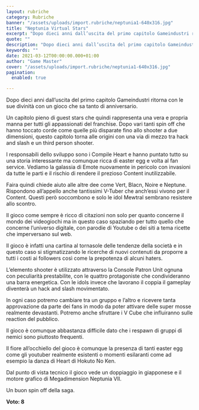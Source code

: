 ```yaml
---
layout: rubriche
category: Rubriche
banner: "/assets/uploads/import.rubriche/neptunia1-640x316.jpg"
title: "Neptunia Virtual Stars"
excerpt: "Dopo dieci anni dall’uscita del primo capitolo Gameindustri ritorna con le sue divinità con un gioco che sa tanto di anniversario. Un capitolo pieno di guest stars che quindi rappresenta una vera e propria manna per tutti gli appassionati del franchise. Dopo vari tanti spin off che hanno toccato corde come quelle più disparate fino [&hellip"
quote: ""
description: "Dopo dieci anni dall’uscita del primo capitolo Gameindustri ritorna con le sue divinità con un gioco che sa tanto di anniversario. Un capitolo pieno di guest stars che quindi rappresenta una vera e propria manna per tutti gli appassionati del franchise. Dopo vari tanti spin off che hanno toccato corde come quelle più disparate fino [&hellip"
keywords: ""
date: 2021-03-12T00:00:00.000+01:00
author: "Game Master"
cover: "/assets/uploads/import.rubriche/neptunia1-640x316.jpg"
pagination:
  enabled: true

---
```


Dopo dieci anni dall’uscita del primo capitolo Gameindustri ritorna con le sue divinità con un gioco che sa tanto di anniversario.

Un capitolo pieno di guest stars che quindi rappresenta una vera e propria manna per tutti gli appassionati del franchise. Dopo vari tanti spin off che hanno toccato corde come quelle più disparate fino allo shooter a due dimensioni, questo capitolo torna alle origini con una via di mezzo tra hack and slash e un third person shooter.

I responsabili dello sviluppo sono i Compile Heart e hanno puntato tutto su una storia interessante ma comunque ricca di easter egg e volta al fan service. Vediamo la galassia di Emote nuovamente in pericolo con invasioni da tutte le parti e il rischio di rendere il prezioso Content inutilizzabile.

Faira quindi chiede aiuto alle altre dee come Vert, Blacn, Noire e Neptune. Rispondono all’appello anche tantissimi V-Tuber che anch’essi vivono per il Content. Questi però soccombono e solo le idol Mewtral sembrano resistere allo scontro.

Il gioco come sempre è ricco di citazioni non solo per quanto concerne il mondo dei videogiochi ma in questo caso spaziando per tutto quello che concerne l’universo digitale, con parodie di Youtube o dei siti a tema ricette che imperversano sul web.

Il gioco è infatti una cartina al tornasole delle tendenze della società e in questo caso si stigmatizzando le ricerche di nuovi contenuti da proporre a tutti i costi ai followers così come la prepotenza di alcuni haters.

L’elemento shooter è utilizzato attraverso la Console Patron Unit ognuna con peculiarità prestabilite, con le quattro protagoniste che condivideranno una barra energetica. Con le idols invece che lavorano il coppia il gameplay diventerà un hack and slash movimentato.

In ogni caso potremo cambiare tra un gruppo e l’altro e ricevere tanta approvazione da parte dei fans in modo da poter attivare delle super mosse realmente devastanti. Potremo anche sfruttare i V Cube che influiranno sulle reaction del pubblico.

Il gioco è comunque abbastanza difficile dato che i respawn di gruppi di nemici sono piuttosto frequenti.

Il fiore all’occhiello del gioco è comunque la presenza di tanti easter egg come gli youtuber realmente esistenti o momenti esilaranti come ad esempio la danza di Heart di Hokuto No Ken.

Dal punto di vista tecnico il gioco vede un doppiaggio in giapponese e il motore grafico di Megadimension Neptunia VII.

Un buon spin off della saga.

**Voto: 8**